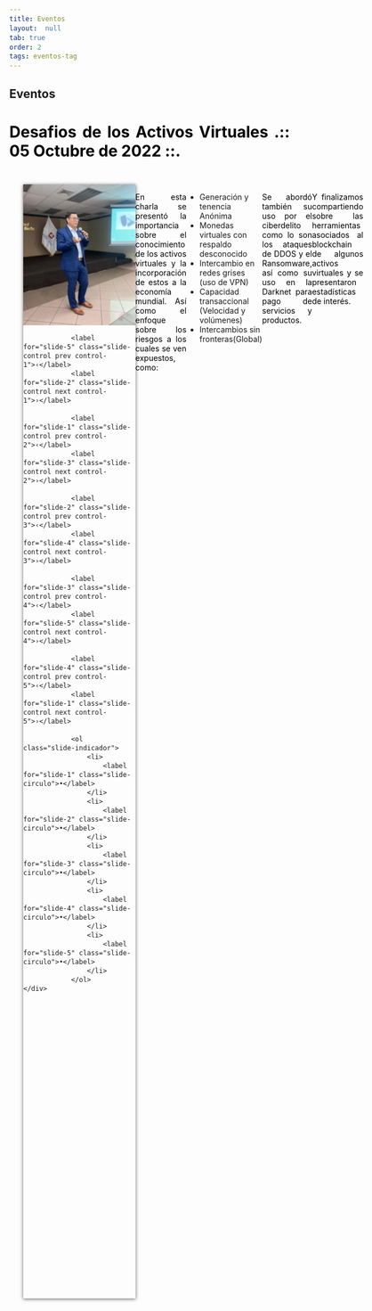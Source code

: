 ```yaml
---
title: Eventos
layout:  null
tab: true
order: 2
tags: eventos-tag
---
```


## Eventos
<!--Eventos por realizar
<img src='assets/images/emailfooter.png' style='text-align:center;'><br>
-->
<!--<div>
<img src='assets/images/under01.jpg' style='float:left;margin:25px;max-width:30%;max-height:30%;'/>
<p style='color:black;text-align:justify;'>
<h1>En espera de informacion</h1>
</p>
</div>-->
<!-- 
<style type="text/css">
  .slider-container {
  display: flex;
  width: 100%;
  height: 100vh;
  overflow-x: scroll;  
  scroll-snap-type: x mandatory;
}

.slider-container img {
  flex: 0 0 100%;
  width: 100%;
  object-fit: cover;
  scroll-snap-align: center;
}
</style>
<h1>OWASP Conociendo los Activos Digitales</h1>
<div class="slider-container">  
  <img
    class="slider-item"
    src='assets/images/01charla01.jpg'
  />
  <img
    class="slider-item"
    src='assets/images/01charla02.jpg'
  />
  <img
    class="slider-item"
    src='assets/images/01charla03.jpg'
	/>
	<img
    class="slider-item"
    src='assets/images/01charla04.jpg'
	/>
	<img
    class="slider-item"
    src='assets/images/01charla05.jpg'
	/>
	
</div> -->
<style>
            .slide {
				float:left;
				display: flex;
				width: 100%;
				height: 50vh;
                box-shadow: 0px 1px 6px rgba(0, 0, 0, 0.64);
                margin-top: 5px;
				margin:25px;
				max-width:40%;
				max-height:30%;	
            }
            .slide-inner {
                flex: 0 0 100%;
				height: auto;
				width: 100%;
				object-fit: cover;
				position: relative;
                overflow: hidden;                
            }
            .slide-open:checked + .slide-item {
                position: static;
                opacity: 100;
            }
            .slide-item {
                position: absolute;
                opacity: 0;
                -webkit-transition: opacity 0.6s ease-out;
                transition: opacity 0.6s ease-out;
            }
            .slide-item img {
                display: block;
                height: auto;
                max-width: 100%;
				text-align:center;
            }
            .slide-control {
                background: rgba(0, 0, 0, 0.28);
                border-radius: 50%;
                color: #fff;
                cursor: pointer;
                display: none;
                font-size: 40px;
                height: 40px;
                line-height: 35px;
                position: absolute;
                top: 50%;
                -webkit-transform: translate(0, -50%);
                cursor: pointer;
                -ms-transform: translate(0, -50%);
                transform: translate(0, -50%);
                text-align: center;
                width: 40px;
                z-index: 10;
            }
            .slide-control.prev {
                left: 2%;
            }
            .slide-control.next {
                right: 2%;
            }
            .slide-control:hover {
                background: rgba(0, 0, 0, 0.8);
                color: #aaaaaa;
            }
            #slide-1:checked ~ .control-1,
            #slide-2:checked ~ .control-2,
            #slide-3:checked ~ .control-3,
			#slide-4:checked ~ .control-4,
			#slide-5:checked ~ .control-5
			{
                display: block;
            }
            .slide-indicador {
                list-style: none;
                margin: 0;
                padding: 0;
                position: absolute;
                bottom: 2%;
                left: 0;
                right: 0;
                text-align: center;
                z-index: 10;
            }
            .slide-indicador li {
                display: inline-block;
                margin: 0 5px;
            }
            .slide-circulo {
                color: #828282;
                cursor: pointer;
                display: block;
                font-size: 35px;
            }
            .slide-circulo:hover {
                color: #aaaaaa;
            }
			
            #slide-1:checked ~ .control-1 ~ .slide-indicador 
                 li:nth-child(1) .slide-circulo,
            #slide-2:checked ~ .control-2 ~ .slide-indicador 
                  li:nth-child(2) .slide-circulo,
            #slide-3:checked ~ .control-3 ~ .slide-indicador 
                  li:nth-child(3) .slide-circulo, 
			#slide-4:checked ~ .control-4 ~ .slide-indicador 
                  li:nth-child(4) .slide-circulo,	  
			#slide-5:checked ~ .control-5 ~ .slide-indicador 
                  li:nth-child(5) .slide-circulo{
                color: #428bca;
            }
			
            #titulo {
                width: 100%;
                position: absolute;
                padding: 0px;
                margin: 0px auto;
                text-align: center;
                font-size: 27px;
                color: rgba(255, 255, 255, 1);
                font-family: 'Open Sans', sans-serif;
                z-index: 9999;
                text-shadow: 0px 1px 2px rgba(0, 0, 0, 0.33), 
                     -1px 0px 2px rgba(255, 255, 255, 0);
            }
			
</style>
<h1 style='color:black;text-align:justify;'>Desafios de los Activos Virtuales .:: 05 Octubre de 2022 ::.</h1>
<div class="slide">
    <div class="slide-inner">
         <input class="slide-open" type="radio" id="slide-1" 
                  name="slide" aria-hidden="true" hidden="" checked="checked">
            <div class="slide-item">
                    <img src='assets/images/01charla01.jpg'>
            </div>
         <input class="slide-open" type="radio" id="slide-2" 
                 name="slide" aria-hidden="true" hidden="">
            <div class="slide-item">
                    <img src='assets/images/01charla02.jpg'>
            </div>
                <input class="slide-open" type="radio" id="slide-3" 
                      name="slide" aria-hidden="true" hidden="">
                <div class="slide-item">
                    <img src='assets/images/01charla03.jpg'>
                </div>
				<input class="slide-open" type="radio" id="slide-4" 
                      name="slide" aria-hidden="true" hidden="">
                <div class="slide-item">
                    <img src='assets/images/01charla04.jpg'>
                </div>
				<input class="slide-open" type="radio" id="slide-5" 
                      name="slide" aria-hidden="true" hidden="">
                <div class="slide-item">
                    <img src='assets/images/01charla05.jpg'>
                </div>
				
				
				<label for="slide-5" class="slide-control prev control-1">‹</label>
                <label for="slide-2" class="slide-control next control-1">›</label>
				
                <label for="slide-1" class="slide-control prev control-2">‹</label>
                <label for="slide-3" class="slide-control next control-2">›</label>
				
                <label for="slide-2" class="slide-control prev control-3">‹</label>
                <label for="slide-4" class="slide-control next control-3">›</label>
				
				<label for="slide-3" class="slide-control prev control-4">‹</label>
                <label for="slide-5" class="slide-control next control-4">›</label>
				
				<label for="slide-4" class="slide-control prev control-5">‹</label>
                <label for="slide-1" class="slide-control next control-5">›</label>
				
                <ol class="slide-indicador">
                    <li>
                        <label for="slide-1" class="slide-circulo">•</label>
                    </li>
                    <li>
                        <label for="slide-2" class="slide-circulo">•</label>
                    </li>
                    <li>
                        <label for="slide-3" class="slide-circulo">•</label>
                    </li>
					<li>
                        <label for="slide-4" class="slide-circulo">•</label>
                    </li>
					<li>
                        <label for="slide-5" class="slide-circulo">•</label>
                    </li>
                </ol>
    </div>	
</div>
<p style='color:black;text-align:justify;'>
En esta charla se presentó la importancia sobre el conocimiento de los activos virtuales y la incorporación de estos a la economía mundial. Así como el enfoque sobre los riesgos a los cuales se ven expuestos, como:</p>
<ul>
<li>Generación y tenencia Anónima </li>
<li>Monedas virtuales con respaldo desconocido </li>
<li>Intercambio en redes grises (uso de VPN) </li>
<li>Capacidad transaccional (Velocidad y volúmenes) </li>
<li>Intercambios sin fronteras(Global) </li>
</ul>
<p style='color:black;text-align:justify;'>
Se abordó también su uso por el ciberdelito como lo son los ataques de DDOS y el Ransomware, así como su uso en la Darknet para pago de servicios y productos. 
</p>
<p style='color:black;text-align:justify;'>
Y finalizamos compartiendo sobre las herramientas asociados al blockchain de algunos activos virtuales y se presentaron estadísticas de interés.
</p>  